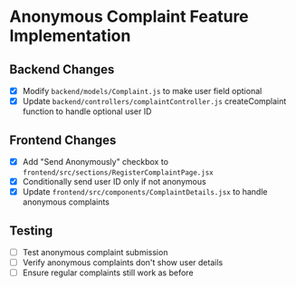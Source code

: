 # Anonymous Complaint Feature Implementation

## Backend Changes
- [x] Modify `backend/models/Complaint.js` to make user field optional
- [x] Update `backend/controllers/complaintController.js` createComplaint function to handle optional user ID

## Frontend Changes
- [x] Add "Send Anonymously" checkbox to `frontend/src/sections/RegisterComplaintPage.jsx`
- [x] Conditionally send user ID only if not anonymous
- [x] Update `frontend/src/components/ComplaintDetails.jsx` to handle anonymous complaints

## Testing
- [ ] Test anonymous complaint submission
- [ ] Verify anonymous complaints don't show user details
- [ ] Ensure regular complaints still work as before
